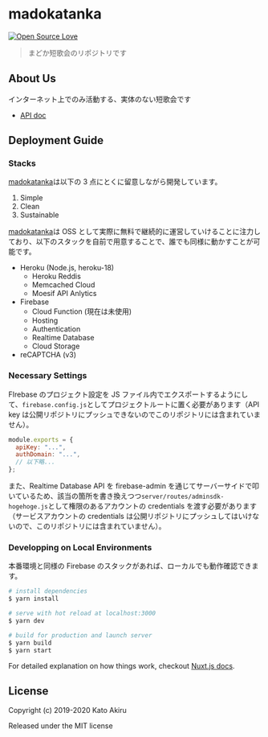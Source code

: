 # madokatanka

[![Open Source Love](https://badges.frapsoft.com/os/v3/open-source.svg?v=103)](https://github.com/lyrikuso/madokatanka-pinned)

> まどか短歌会のリポジトリです

## About Us

インターネット上でのみ活動する、実体のない短歌会です

- [API doc](https://lyrikuso.github.io/madokatanka-pinned/)

## Deployment Guide

### Stacks

[madokatanka](#)は以下の 3 点にとくに留意しながら開発しています。

1. Simple
2. Clean
3. Sustainable

[madokatanka](#)は OSS として実際に無料で継続的に運営していけることに注力しており、以下のスタックを自前で用意することで、誰でも同様に動かすことが可能です。

- Heroku (Node.js, heroku-18)
  - Heroku Reddis
  - Memcached Cloud
  - Moesif API Anlytics
- Firebase
  - Cloud Function (現在は未使用)
  - Hosting
  - Authentication
  - Realtime Database
  - Cloud Storage
- reCAPTCHA (v3)

### Necessary Settings

FIrebase のプロジェクト設定を JS ファイル内でエクスポートするようにして、`firebase.config.js`としてプロジェクトルートに置く必要があります（API key は公開リポジトリにプッシュできないのでこのリポジトリには含まれていません）。

```js
module.exports = {
  apiKey: "...",
  authDomain: "...",
  // 以下略...
};
```

また、Realtime Database API を firebase-admin を通じてサーバーサイドで叩いているため、該当の箇所を書き換えつつ`server/routes/adminsdk-hogehoge.js`として権限のあるアカウントの credentials を渡す必要があります（サービスアカウントの credentials は公開リポジトリにプッシュしてはいけないので、このリポジトリには含まれていません）。

### Developping on Local Environments

本番環境と同様の Firebase のスタックがあれば、ローカルでも動作確認できます。

```bash
# install dependencies
$ yarn install

# serve with hot reload at localhost:3000
$ yarn dev

# build for production and launch server
$ yarn build
$ yarn start
```

For detailed explanation on how things work, checkout [Nuxt.js docs](https://nuxtjs.org).

## License

Copyright (c) 2019-2020 Kato Akiru

Released under the MIT license
